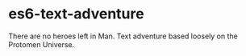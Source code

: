 # es6-text-adventure
There are no heroes left in Man.  Text adventure based loosely on the Protomen Universe.
